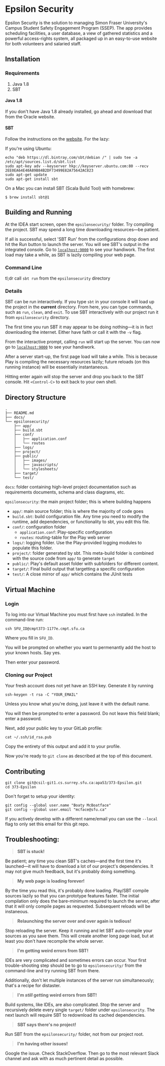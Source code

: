 # Epsilon Security

Epsilon Security is the solution to managing Simon Fraser University's Campus Student Safety Engagement Program (SSEP). 
The app provides scheduling facilities, a user database, a view of gathered statistics and a powerful access-rights system, all packaged up in an easy-to-use website for both volunteers and salaried staff. 


## Installation

### Requirements

  1. Java 1.8
  2. SBT

#### Java 1.8

If you don't have Java 1.8 already installed, go ahead and download that from the Oracle website. 

#### SBT

Follow the instructions on the [website](http://www.scala-sbt.org/download.html). For the lazy:

If you're using Ubuntu:

    echo "deb https://dl.bintray.com/sbt/debian /" | sudo tee -a /etc/apt/sources.list.d/sbt.list
    sudo apt-key adv --keyserver hkp://keyserver.ubuntu.com:80 --recv 2EE0EA64E40A89B84B2DF73499E82A75642AC823
    sudo apt-get update
    sudo apt-get install sbt

On a Mac you can install SBT (Scala Build Tool) with homebrew:

```
$ brew install sbt@1
```

## Building and Running

At the IDEA start screen, open the `epsilonsecurity/` folder. Try compiling the project. SBT may spend a long time downloading resources—be patient.

If all is successful, select 'SBT Run' from the configurations drop down and hit the Run button to launch the server. You will see SBT's output in the integrated console. Go to [`localhost:9000`](localhost:9000) to see your handiwork. The first load may take a while, as SBT is lazily compiling your web page. 

### Command Line

tl;dr call `sbt run` from the `epsilonsecurity` directory

### Details

SBT can be run interactively. If you type `sbt` in your console it will load up the project in the **current** directory. From here, you can type commands, such as `run`, `clean`, and `exit`. To use SBT interactively with our project run it from `epsilonsecurity` directory.

The first time you run SBT it may appear to be doing nothing—it is in fact downloading the internet. Either have faith or call it with the `-v` flag. 

From the interactive prompt, calling `run` will start up the server. You can now go to [`localhost:9000`](localhost:9000) to see your handiwork. 

After a server start-up, the first page load will take a while. This is because Play is compiling the necessary resources lazily; future reloads (on this running instance) will be essentially instantaneous. 

Hitting enter again will stop the server and drop you back to the SBT console. Hit `<Control-C>` to exit back to your own shell.  

## Directory Structure

```
.
├── README.md
├── docs/
└── epsilonsecurity/
    ├── app/
    ├── build.sbt
    ├── conf/
    │   ├── application.conf
    │   └── routes
    ├── logs/
    ├── project/
    ├── public/
    │   ├── images/
    │   ├── javascripts/
    │   └── stylesheets/
    ├── target/
    └── test/
```

`docs`: folder containing high-level project documentation such as requirements documents, schema and class diagrams, etc. 

`epsilonsecurity`: the main project folder; this is where building happens

  - `app/`: main source folder; this is where the majority of code goes
  - `build.sbt`: build configuration file. Any time you need to modify the runtime, add dependencies, or functionality to sbt, you edit this file.
  - `conf/`: configuration folder
    - `application.conf`: Play-specific configuration
    - `routes`: routing-table for the Play web server
  - `logs/`: logging folder. Use the Play-provided logging modules to populate this folder. 
  - `project/`: folder generated by sbt. This meta-build folder is combined with the source code from `app/` to generate `target`
  - `public/`: Play's default asset folder with subfolders for different content. 
  - `target/`: Final build output that targetting a specific configuration
  - `test/`: A close mirror of `app/` which contains the JUnit tests

## Virtual Machine

### Login

To log into our Virtual Machine you must first have `ssh` installed. In the command-line run:

```
ssh SFU_ID@cmpt373-1177e.cmpt.sfu.ca
```

Where you fill in `SFU_ID`. 

You will be prompted on whether you want to permenantly add the host to your known hosts. Say yes. 

Then enter your password. 

### Cloning our Project

Your fresh account does not yet have an SSH key. Generate it by running

```
ssh-keygen -t rsa -C "YOUR_EMAIL"
```
Unless you know what you're doing, just leave it with the default name. 

You will then be prompted to enter a password. Do not leave this field blank; enter a password. 

Next, add your public key to your GitLab profile:

```
cat ~/.ssh/id_rsa.pub
```

Copy the entirety of this output and add it to your profile. 

Now you're ready to `git clone` as described at the top of this document. 

## Contributing

```
git clone git@csil-git1.cs.surrey.sfu.ca:apa53/373-Epsilon.git
cd 373-Epsilon
```

Don't forget to setup your identity:

```
git config --global user.name "Boaty McBoatface"
git config --global user.email "mcface@sfu.ca"
```

If you actively develop with a different name/email you can use the `--local` flag to only set this email for this git repo.


## Troubleshooting:

> **SBT is stuck!**

Be patient; any time you clean SBT's caches—and the first time it's launched—it will have to download a lot of our project's dependencies. It may not give much feedback, but it's probably doing something. 

> **My web page is loading forever!**

By the time you read this, it's probably done loading. Play/SBT compile sources lazily so that you can prototype features faster. The initial compilation only does the bare-minimum required to launch the server, after that it will only compile pages as requested. Subsequent reloads will be instaneous. 

> **Relaunching the server over and over again is tedious!**

Stop reloading the server. Keep it running and let SBT auto-compile your sources as you save them. This will create another long page load, but at least you don't have recompile the whole server. 

> **I'm getting weird errors from SBT!**

IDEs are very complicated and sometimes errors can occur. Your first trouble-shooting step should be to go to `epsilonsecurity/` from the command-line and try running SBT from there. 

Additionally, don't let multiple instances of the server run simultaneously; that's a recipe for distaster. 

> **I'm _still_ getting weird errors from SBT!**

Build systems, like IDEs, are also complicated. Stop the server and recursively delete every single `target/` folder under `epsilonsecurity`. The next launch will require SBT to redownload its cached dependencies. 

> **SBT says there's no project!**

Run SBT from the `epsilonsecurity/` folder, not from our project root. 

> **I'm having other issues!**

Google the issue. Check StackOverflow. Then go to the most relevant Slack channel and ask with as much pertinent detail as possible. 

